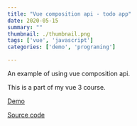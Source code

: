```yaml
---
title: "Vue composition api - todo app"
date: 2020-05-15
summary: ""
thumbnail: ./thumbnail.png
tags: ['vue', 'javascript']
categories: ['demo', 'programing']

---
```


An example of using vue composition api.

This is a part of my vue 3 course.

[Demo](/vue-composition-todo)

[Source code](https://github.com/thanhchungbtc/vue-composition-todolist)
